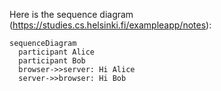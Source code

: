 Here is the sequence diagram (https://studies.cs.helsinki.fi/exampleapp/notes):

```mermaid
sequenceDiagram
  participant Alice
  participant Bob
  browser->>server: Hi Alice
  server->>browser: Hi Bob

```
